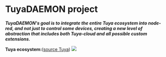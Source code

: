 # TuyaDAEMON project


_**TuyaDAEMON's goal is to integrate the entire Tuya ecosystem into node-red, and not just to control some devices, creating a new level of abstraction that includes both Tuya-cloud and all possible custom extensions.**_

**Tuya ecosystem:**([source Tuya](https://developer.tuya.com/en/docs/iot/open-api/platform-overview/solution-overview))
![](./../pics/network_architecture.png)
